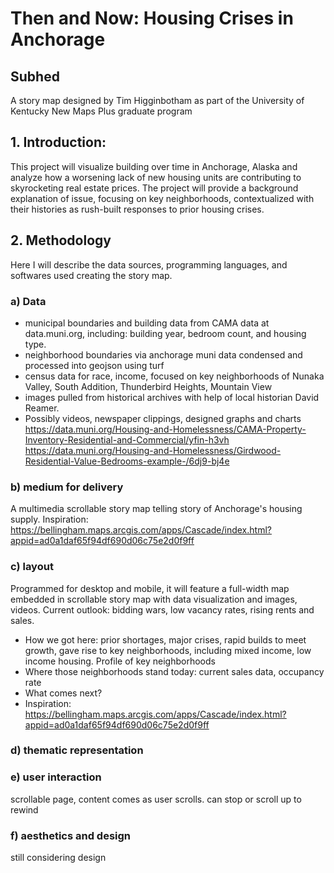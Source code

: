 # Then and Now: Housing Crises in Anchorage
## Subhed
A story map designed by Tim Higginbotham as part of the University of Kentucky New Maps Plus graduate program

## 1. Introduction:
This project will visualize building over time in Anchorage, Alaska and analyze how a worsening lack of new housing units are contributing to skyrocketing real estate prices. The project will provide a background explanation of issue, focusing on key neighborhoods, contextualized with their histories as rush-built responses to prior housing crises.

## 2. Methodology
Here I will describe the data sources, programming languages, and softwares used creating the story map.

### a) Data
  - municipal boundaries and building data from CAMA data at data.muni.org, including: building year, bedroom count, and housing type.
  - neighborhood boundaries via anchorage muni data condensed and processed into geojson using turf
  - census data for race, income, focused on key neighborhoods of Nunaka Valley, South Addition, Thunderbird Heights, Mountain View
  - images pulled from historical archives with help of local historian David Reamer.
  - Possibly videos, newspaper clippings, designed graphs and charts
https://data.muni.org/Housing-and-Homelessness/CAMA-Property-Inventory-Residential-and-Commercial/yfin-h3vh
https://data.muni.org/Housing-and-Homelessness/Girdwood-Residential-Value-Bedrooms-example-/6dj9-bj4e


### b) medium for delivery
A multimedia scrollable story map telling story of Anchorage's housing supply.
Inspiration: https://bellingham.maps.arcgis.com/apps/Cascade/index.html?appid=ad0a1daf65f94df690d06c75e2d0f9ff

### c) layout
Programmed for desktop and mobile, it will feature a full-width map embedded in scrollable story map with data visualization and images, videos.
 Current outlook: bidding wars, low vacancy rates, rising rents and sales.
  - How we got here: prior shortages, major crises, rapid builds to meet growth, gave rise to key neighborhoods, including mixed income, low income housing. Profile of key neighborhoods 
  - Where those neighborhoods stand today: current sales data, occupancy rate
  - What comes next?
  - Inspiration: https://bellingham.maps.arcgis.com/apps/Cascade/index.html?appid=ad0a1daf65f94df690d06c75e2d0f9ff

### d) thematic representation

### e) user interaction
scrollable page, content comes as user scrolls. can stop or scroll up to rewind

### f) aesthetics and design
still considering design

 
